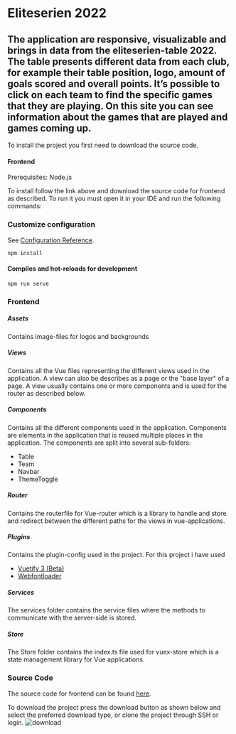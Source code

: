 # Eliteserien 2022 
## The application are responsive, visualizable and brings in data from the eliteserien-table 2022. The table presents different data from each club, for example their table position, logo, amount of goals scored and overall points. It’s possible to click on each team to find the specific games that they are playing. On this site you can see information about the games that are played and games coming up.

To install the project you first need to download the source code.

#### Frontend
Prerequisites: 
Node.js

To install follow the link above and download the source code for frontend as described. To run it you must open it in your IDE and run the following commands: <br>

### Customize configuration
See [Configuration Reference](https://cli.vuejs.org/config/).

```
npm install
```

#### Compiles and hot-reloads for development
```
npm run serve
```

### Frontend

##### Assets
Contains image-files for logos and backgrounds

##### Views
Contains all the Vue files representing the different views used in the application. A view can also be describes as a page or the "base layer" of a page. A view usually contains one or more components and is used for the router as described below.

##### Components
Contains all the different components used in the application. Components are elements in the application that is reused multiple places in the application. The components are split into several sub-folders:
* Table
* Team
* Navbar
* ThemeToggle

##### Router
Contains the routerfile for Vue-router which is a library to handle and store and redirect between the different paths for the views in vue-applications.

##### Plugins
Contains the plugin-config used in the project. For this project i have used 
* [Vuetify 3 (Beta)](https://next.vuetifyjs.com/en/getting-started/installation/)
* [Webfontloader](https://github.com/typekit/webfontloader)<br>


##### Services
The services folder contains the service files where the methods to communicate with the server-side is stored. 

##### Store
The Store folder contains the index.ts file used for vuex-store which is a state management library for Vue applications.

### Source Code
The source code for frontend can be found [here](https://github.com/vildegylterud/eliteserien).<br>

To download the project press the download button as shown below and select the preferred download type, or clone the project through SSH or login. 
![download](uploads/fbd1cb25a5a1a0d26d5510aa6e12e571/download.PNG)
